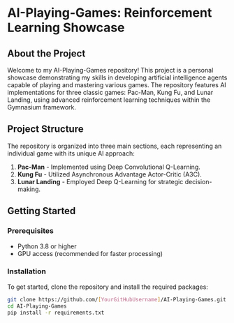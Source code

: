 # AI-Playing-Games: Reinforcement Learning Showcase

## About the Project

Welcome to my AI-Playing-Games repository! This project is a personal showcase demonstrating my skills in developing artificial intelligence agents capable of playing and mastering various games. The repository features AI implementations for three classic games: Pac-Man, Kung Fu, and Lunar Landing, using advanced reinforcement learning techniques within the Gymnasium framework.

## Project Structure

The repository is organized into three main sections, each representing an individual game with its unique AI approach:

1. **Pac-Man** - Implemented using Deep Convolutional Q-Learning.
2. **Kung Fu** - Utilized Asynchronous Advantage Actor-Critic (A3C).
3. **Lunar Landing** - Employed Deep Q-Learning for strategic decision-making.

## Getting Started

### Prerequisites

- Python 3.8 or higher
- GPU access (recommended for faster processing)

### Installation

To get started, clone the repository and install the required packages:

```bash
git clone https://github.com/[YourGitHubUsername]/AI-Playing-Games.git
cd AI-Playing-Games
pip install -r requirements.txt
